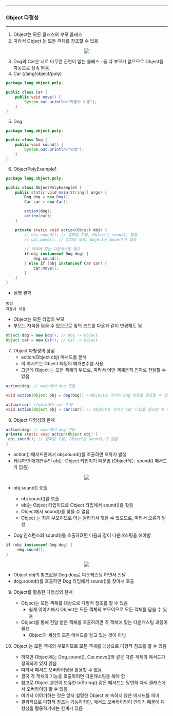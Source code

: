 -----
### Object 다형성
-----
1. Object는 모든 클래스의 부모 클래스
2. 따라서 Object 는 모든 객체를 참조할 수 있음
<div align="center">
<img src="https://github.com/user-attachments/assets/18e11849-b634-4613-b725-cb98c3702893">
</div>

3. Dog와 Car은 서로 아무런 관련이 없는 클래스 : 둘 다 부모가 없으므로 Object를 자동으로 상속 받음
4. Car (/lang/object/poly)
```java
package lang.object.poly;

public class Car {
    public void move() {
        System.out.println("자동차 이동");
    }
}
```

5. Dog
```java
package lang.object.poly;

public class Dog {
    public void sound() {
        System.out.println("멍멍");
    }
}
```

6. ObjectPolyExample1
```java
package lang.object.poly;

public class ObjectPolyExample1 {
    public static void main(String[] args) {
        Dog dog = new Dog();
        Car car = new Car();

        action(dog);
        action(car);
    }

    private static void action(Object obj) {
        // obj.sound(); // 컴파일 오류, Object는 sound() 없음
        // obj.move(); // 컴파일 오류, Object는 move()가 없음
        
        // 객체에 맞는 다운캐스팅 필요
        if(obj instanceof Dog dog) {
            dog.sound();
        } else if (obj instanceof Car car) {
            car.move();
        }
    }
}
```
  - 실행 결과
```
멍멍
자동차 이동
```

   - Object는 모든 타입의 부모
   - 부모는 자식을 담을 수 있으므로 앞의 코드를 다음과 같이 변경해도 됨
```java
Object dog = new Dog(); // Dog -> Object
Object car = new Car(); // Car -> Object
```

7. Object 다형성의 장점
   - action(Object obj) 메서드를 분석
   - 이 메서드는 Object 타입의 매개변수를 사용
   - 그런데 Object 는 모든 객체의 부모로, 따라서 어떤 객체든지 인자로 전달할 수 있음
```java
action(dog) // main에서 dog 전달

void action(Object obj = dog(Dog)) //Object는 자식인 Dog 타입을 참조할 수 있음
```
```java
action(car) //main에서 car 전달
void action(Object obj = car(Car)) // Object는 자식인 Car 타입을 참조할 수 있음
```

8. Object 다형성의 한계
```java
action(dog) // main에서 dog 전달
private static void action(Object obj) {
 obj.sound(); // 컴파일 오류, Object는 sound()가 없음
}
```
   - action() 메서드안에서 obj.sound()를 호출하면 오류가 발생
   - 왜냐하면 매개변수인 obj는 Object 타입이기 때문임 (Object에는 sound() 메서드가 없음)

<div align="center">
<img src="https://github.com/user-attachments/assets/99ab26ab-497f-4e5c-9b49-b07d9f4d3ef6">
</div>

   - obj.sound() 호출
      + obj.sound()를 호출
      + obj는 Object 타입이므로 Object 타입에서 sound()를 찾음
      + Object에서 sound()를 찾을 수 없음
      + Object 는 최종 부모이므로 더는 올라가서 찾을 수 없으므로, 따라서 오류가 발생
  
   - Dog 인스턴스의 sound()를 호출하려면 다음과 같이 다운캐스팅을 해야함
```java
if (obj instanceof Dog dog) {
     dog.sound();
}
```

<div align="center">
<img src="https://github.com/user-attachments/assets/85aa0596-01f6-49d8-8f63-3df75f35f010">
</div>

   - Object obj의 참조값을 Dog dog로 다운캐스팅 하면서 전달
   - dog.sound()를 호출하면 Dog 타입에서 sound()를 찾아서 호출

9. Object를 활용한 다형성의 한계
   - Object는 모든 객체를 대상으로 다형적 참조를 할 수 있음
      + 쉽게 이야기해서 Object는 모든 객체의 부모이므로 모든 객체를 담을 수 있음
   - Object를 통해 전달 받은 객체를 호출하려면 각 객체에 맞는 다운캐스팅 과정이 필요
      + Object가 세상의 모든 메서드를 알고 있는 것이 아님

10. Object 는 모든 객체의 부모이므로 모든 객체를 대상으로 다형적 참조를 할 수 있음
    - 하지만 Object에는 Dog.sound(), Car.move()와 같은 다른 객체의 메서드가 정의되어 있지 않음
    - 따라서 메서드 오버라이딩을 활용할 수 없음
    - 결국 각 객체의 기능을 호출하려면 다운캐스팅을 해야 함
    - 참고로 Object 본인이 보유한 toString() 같은 메서드는 당연히 자식 클래스에서 오버라이딩 할 수 있음
    - 여기서 이야기하는 것은 앞서 설명한 Object 에 속하지 않은 메서드를 의미
    - 결과적으로 다형적 참조는 가능하지만, 메서드 오버라이딩이 안되기 때문에 다형성을 활용하기에는 한계가 있음
